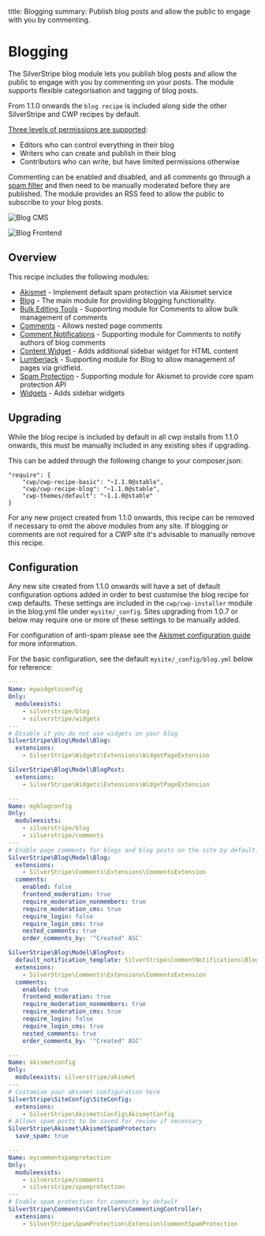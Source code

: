 title: Blogging
summary: Publish blog posts and allow the public to engage with you by commenting.

# Blogging

The SilverStripe blog module lets you publish blog posts and allow the public to
engage with you by commenting on your posts. The module supports flexible
categorisation and tagging of blog posts.

From 1.1.0 onwards the `blog recipe` is included along side the other SilverStripe and CWP recipes by default.

[Three levels of permissions are supported](https://github.com/silverstripe/silverstripe-blog/blob/master/docs/en/userguide/roles.md):

 * Editors who can control everything in their blog
 * Writers who can create and publish in their blog
 * Contributors who can write, but have limited permissions otherwise

Commenting can be enabled and disabled, and all comments go through a
[spam filter](../03_How_tos/akismet.md) and then need to be manually moderated before
they are published. The module provides an RSS feed to allow the public to
subscribe to your blog posts.

![Blog CMS](../_images/blog_cms.png)

![Blog Frontend](../_images/blog_frontend.png)

## Overview

This recipe includes the following modules:

 * [Akismet](https://github.com/silverstripe/silverstripe-akismet) - Implement default spam protection via Akismet service
 * [Blog](https://github.com/silverstripe/silverstripe-blog) - The main module for providing blogging functionality.
 * [Bulk Editing Tools](https://github.com/colymba/GridFieldBulkEditingTools) - Supporting module for Comments to allow bulk management of comments
 * [Comments](https://github.com/silverstripe/silverstripe-comments) - Allows nested page comments
 * [Comment Notifications](https://github.com/silverstripe-labs/comment-notifications) - Supporting module for Comments to notify authors of blog comments
 * [Content Widget](https://github.com/silverstripe-labs/silverstripe-content-widget) - Adds additional sidebar widget for HTML content
 * [Lumberjack](https://github.com/silverstripe/silverstripe-lumberjack) - Supporting module for Blog to allow management of pages via gridfield.
 * [Spam Protection](https://github.com/silverstripe/silverstripe-spamprotection) - Supporting module for Akismet to provide core spam protection API
 * [Widgets](https://github.com/silverstripe/silverstripe-widgets) - Adds sidebar widgets

## Upgrading

While the blog recipe is included by default in all cwp installs from 1.1.0 onwards, this must be manually included
in any existing sites if upgrading.

This can be added through the following change to your composer.json:


	"require": {
		"cwp/cwp-recipe-basic": "~1.1.0@stable",
		"cwp/cwp-recipe-blog": "~1.1.0@stable",
		"cwp-themes/default": "~1.1.0@stable"
	}


For any new project created from 1.1.0 onwards, this recipe can be removed if necessary to omit the above modules
from any site. If blogging or comments are not required for a CWP site it's advisable to manually remove this recipe.

## Configuration

Any new site created from 1.1.0 onwards will have a set of default configuration options added in order to best
customise the blog recipe for cwp defaults. These settings are included in the `cwp/cwp-installer` module in the
blog.yml file under `mysite/_config`. Sites upgrading from 1.0.7 or below may require one or more of these settings
to be manually added.

For configuration of anti-spam please see the [Akismet configuration guide](../03_How_tos/akismet.md) for more information.

For the basic configuration, see the default `mysite/_config/blog.yml` below for reference:

```yml
---
Name: mywidgetsconfig
Only:
  moduleexists:
    - silverstripe/blog
    - silverstripe/widgets
---
# Disable if you do not use widgets on your blog
SilverStripe\Blog\Model\Blog:
  extensions:
    - SilverStripe\Widgets\Extensions\WidgetPageExtension

SilverStripe\Blog\Model\BlogPost:
  extensions:
    - SilverStripe\Widgets\Extensions\WidgetPageExtension

---
Name: myblogconfig
Only:
  moduleexists:
    - silverstripe/blog
    - silverstripe/comments
---
# Enable page comments for blogs and blog posts on the site by default, including frontend moderation / approval
SilverStripe\Blog\Model\Blog:
  extensions:
    - SilverStripe\Comments\Extensions\CommentsExtension
  comments:
    enabled: false
    frontend_moderation: true
    require_moderation_nonmembers: true
    require_moderation_cms: true
    require_login: false
    require_login_cms: true
    nested_comments: true
    order_comments_by: '"Created" ASC'

SilverStripe\Blog\Model\BlogPost:
  default_notification_template: SilverStripe\CommentNotifications\BlogCommentEmail
  extensions:
    - SilverStripe\Comments\Extensions\CommentsExtension
  comments:
    enabled: true
    frontend_moderation: true
    require_moderation_nonmembers: true
    require_moderation_cms: true
    require_login: false
    require_login_cms: true
    nested_comments: true
    order_comments_by: '"Created" ASC'

---
Name: akismetconfig
Only:
  moduleexists: silverstripe/akismet
---
# Customise your akismet configuration here
SilverStripe\SiteConfig\SiteConfig:
  extensions:
    - SilverStripe\Akismet\Config\AkismetConfig
# Allows spam posts to be saved for review if necessary
SilverStripe\Akismet\AkismetSpamProtector:
  save_spam: true

---
Name: mycommentspamprotection
Only:
  moduleexists:
    - silverstripe/comments
    - silverstripe/spamprotection
---
# Enable spam protection for comments by default
SilverStripe\Comments\Controllers\CommentingController:
  extensions:
    - SilverStripe\SpamProtection\Extension\CommentSpamProtection
``` 
